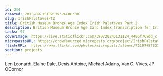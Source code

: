 ```yaml
---
id: 244
created: 2015-08-25T09:29:26+00:00
slug: IrishPalstavesPt2
title: British Museum Bronze Age Index Irish Palstaves Part 2
description: British Museum Bronze Age Card Index transcription for Irish Palstaves Part 2.
tasks: 97
coverImage: https://live.staticflickr.com/590/20246131124_4486f765dd_c.jpg
micropastsURL: https://crowdsourced.micropasts.org/project/IrishPalstavesPt2
flickrURL:  https://www.flickr.com/photos/micropasts/albums/72157657323811988
section: projects
---
```

Len Leonardi, Elaine Dale, Denis Antoine, Michael Adams, Van C. Vives, JP OConnor
